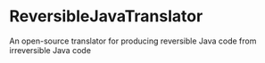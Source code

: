 # ReversibleJavaTranslator
An open-source translator for producing reversible Java code from irreversible Java code
